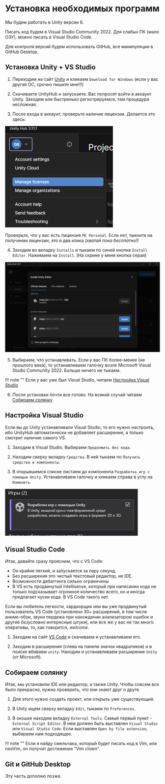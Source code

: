 # Установка необходимых программ

Мы будем работать в Unity версии 6.

Писать код будем в Visual Studio Community 2022. Для слабых ПК (мало ОЗУ), можно писать в Visual Studio Code.

Для контроля версий будем использовать GitHub, все манипуляции в GitHub Desktop.

## Установка Unity + VS Studio

1) Переходим на сайт [Unity](https://unity.com/download) и кликаем `Download for Windows` (если у вас другая ОС, срочно пишите мне!!!)

2) Скачиваете UnityHub и запускаете. Вас попросят войти в аккаунт Unity. Заходим или быстренько регистрируемся, там процедура несложная.

3) После входа в аккаунт, проверьте наличие лицензии. Делается это здесь:

![unity_license](attachments/unity_license.png)

Проверьте, что у вас есть лицензия `PE Personal`. Если нет, тыкните на получении лицензии, это в два клика *(хватай пока бесплатно!)*

4) Заходим во вкладку `Installs` и тыкаем по синей кнопке `Install Editor`. Нажимаем на `Install`. (На скрине у меня кнопка серая)

![](attachments/installing_unity6.png)

5) Выбираем, что устанавливать. Если у вас ПК более-менее (не прошлого века), то устанавливаем галочку возле Microsoft Visual Studio Community 2022. Больше ничего не тыкаем.

!!! note ""
	Если у вас уже был Visual Studio, читаем [Настройка Visual Studio](installation.md#visual-studio)

6) После установки почти все готово. На всякий случай читаем [Собираем солянку](installation.md#_2)

## Настройка Visual Studio

Если вы до Unity устанавливали Visual Studio, то его нужно настроить, ибо UnityHub автоматически не добавляет расширение, а только смотрит наличие самого VS.

1) Заходим в Visual Studio. Выбираем `Продолжить без кода`.

2) Находим сверху вкладку `Средства`. В ней тыкаем по `Получить средства и компоненты`.

3) В открывшемся списке листаем до компонента `Разработка игр с помощью Unity`. Устанавливаем галочку и кликаем справа в углу на `Изменить`.

![](attachments/unity_vs_component.png)

## Visual Studio Code

Итак, давайте сразу проясним, что с VS Code:

- Он крайне легкий, и запускается за пару секунд.
- Без расширения это чистый текстовый редактор, не IDE.
- Возможности дебаггинга сильно ограничены
- В VS есть продвинутый Intellisense, который при написании кода не только подсказывает огромное количество всего, но и иногда предлагает куски кода. В VS Code такого нет.

Если вы любитель легкости, хардкорщик или вы уже продвинутый пользователь VS Code (установлено 30+ расширений, в том числе аниме-обои, звуки пердежа при нахождении анализатором ошибок и другие *безусловно* интересные штуки), или все же у вас не так много оперативы, то, как говорится, *welcome*.

1) Заходим на сайт [VS Code](https://code.visualstudio.com/) и скачиваем и устанавливаем его.

2) Заходим в расширения (слева на панели значок квадратиков) и в поиске вбиваем `unity`. Находим и устанавливаем расширение `Unity` (от Microsoft).

## Собираем солянку

Итак, мы установили IDE или редактор, а также Unity. Чтобы совсем все было прекрасно, нужно проверить, что они знают друг о друге.

1) Для этого нужно создать проект, или открыть уже существующий.

2) В Unity ищем сверху вкладку `Edit`, тыкаем по `Preferences`.

3) В окошке находим вкладку `External Tools`. Самый первый пункт - `External Script Editor`. В нем должен быть выставлен `Visual Studio` или `Visual Studio Code`. Если выставлен `Open by file extension`, выбираем нам подходящее.

!!! note ""
	Если я найду смельчака, который будет писать код в Vim, или neoVim, он получит достижение "Vim clown".

## Git и GitHub Desktop

Эту часть дополню позже.